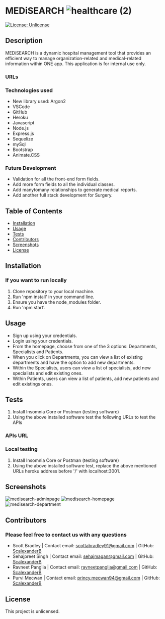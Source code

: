 # MEDiSEARCH ![healthcare (2)](https://user-images.githubusercontent.com/88293666/144766720-dbc9a248-81da-41d0-b5c7-2b5ab63228e9.png)

[![License: Unlicense](https://img.shields.io/badge/license-Unlicense-blue.svg)](http://unlicense.org/)

## Description
MEDiSEARCH is a dynamic hospital management tool that provides an efficient way to manage organization-related and medical-related information within ONE app. This application is for internal use only.

### URLs

### Technologies used
* New library used: Argon2
* VSCode
* GitHub
* Heroku
* Javascript
* Node.js
* Express.js
* Sequelize
* mySql
* Bootstrap
* Animate.CSS

### Future Development
* Validation for all the front-end form fields.
* Add more form fields to all the individual classes.
* Add manytomany relationships to generate medical reports.
* Add another full stack development for Surgery.

## Table of Contents
* [Installation](#installation)
* [Usage](#usage)
* [Tests](#tests)
* [Contributors](#contributors)
* [Screenshots](#screenshots)
* [License](#license)

## Installation
### If you want to run locally
1. Clone repository to your local machine.
2. Run 'npm install' in your command line.  
3. Ensure you have the node_modules folder.
4. Run 'npm start'.

## Usage
* Sign up using your credentials.
* Login using your credentials. 
* From the homepage, choose from one of the 3 options: Departments, Specialists and Patients. 
* When you click on Departments, you can view a list of existing departments and have the option to add new departments. 
* Within the Specialists, users can view a list of specialists, add new specialists and edit existing ones. 
* Within Patients, users can view a list of patients, add new patients and edit existings ones.

## Tests
1. Install Insomnia Core or Postman (testing software)
2. Using the above installed software test the following URLs to test the APIs

### APIs URL

### Local testing
1. Install Insomnia Core or Postman (testing software)
2. Using the above installed software test, replace the above mentioned URLs heroku address before '/' with localhost:3001.

## Screenshots
![medisearch-adminpage](https://user-images.githubusercontent.com/88293666/144766460-4f2270cf-22f3-4082-992e-11dba8e18cb1.jpg)
![medisearch-homepage](https://user-images.githubusercontent.com/88293666/144766463-e604aa7b-aa0f-4541-b2a3-a1ad21c98569.jpg)
![medisearch-department](https://user-images.githubusercontent.com/88293666/144766467-53b655a2-a6d1-4ae8-bea8-84f31ae38c32.jpg)

## Contributors
### Please feel free to contact us with any questions
* Scott Bradley |
  Contact email: scottabradley91@gmail.com |
  GitHub: [ScalexanderB](https://github.com/ScalexanderB)
* Sehajpreet Singh |
  Contact email: sehajmagan@gmail.com |
  GitHub: [ScalexanderB](https://github.com/sehaj97)
* Ravneet Panglia |
  Contact email: ravneetpanglia@gmail.com |
  GitHub: [ScalexanderB](https://github.com/rpanglia)
* Purvi Mecwan | 
  Contact email: princy.mecwan94@gmail.com |
  GitHub: [ScalexanderB](https://github.com/PurviMec)      

## License
This project is unlicensed.